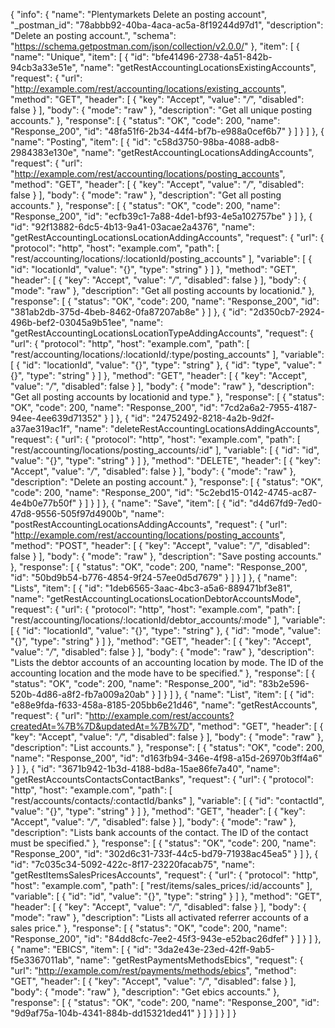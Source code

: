 {
  "info": {
    "name": "Plentymarkets Delete an posting account",
    "_postman_id": "78abbb92-40ba-4aca-ac5a-8f19244d97d1",
    "description": "Delete an posting account.",
    "schema": "https://schema.getpostman.com/json/collection/v2.0.0/"
  },
  "item": [
    {
      "name": "Unique",
      "item": [
        {
          "id": "bfe41496-2738-4a51-842b-94cb3a33e51e",
          "name": "getRestAccountingLocationsExistingAccounts",
          "request": {
            "url": "http://example.com/rest/accounting/locations/existing_accounts",
            "method": "GET",
            "header": [
              {
                "key": "Accept",
                "value": "*/*",
                "disabled": false
              }
            ],
            "body": {
              "mode": "raw"
            },
            "description": "Get all unique posting accounts."
          },
          "response": [
            {
              "status": "OK",
              "code": 200,
              "name": "Response_200",
              "id": "48fa51f6-2b34-44f4-bf7b-e988a0cef6b7"
            }
          ]
        }
      ]
    },
    {
      "name": "Posting",
      "item": [
        {
          "id": "c58d3750-98ba-4088-adb8-2984383e130e",
          "name": "getRestAccountingLocationsAddingAccounts",
          "request": {
            "url": "http://example.com/rest/accounting/locations/posting_accounts",
            "method": "GET",
            "header": [
              {
                "key": "Accept",
                "value": "*/*",
                "disabled": false
              }
            ],
            "body": {
              "mode": "raw"
            },
            "description": "Get all posting accounts."
          },
          "response": [
            {
              "status": "OK",
              "code": 200,
              "name": "Response_200",
              "id": "ecfb39c1-7a88-4de1-bf93-4e5a102757be"
            }
          ]
        },
        {
          "id": "92f13882-6dc5-4b13-9a41-03acae2a4376",
          "name": "getRestAccountingLocationsLocationAddingAccounts",
          "request": {
            "url": {
              "protocol": "http",
              "host": "example.com",
              "path": [
                "rest/accounting/locations/:locationId/posting_accounts"
              ],
              "variable": [
                {
                  "id": "locationId",
                  "value": "{}",
                  "type": "string"
                }
              ]
            },
            "method": "GET",
            "header": [
              {
                "key": "Accept",
                "value": "*/*",
                "disabled": false
              }
            ],
            "body": {
              "mode": "raw"
            },
            "description": "Get all posting accounts by locationid."
          },
          "response": [
            {
              "status": "OK",
              "code": 200,
              "name": "Response_200",
              "id": "381ab2db-375d-4beb-8462-0fa87207ab8e"
            }
          ]
        },
        {
          "id": "2d350cb7-2924-496b-bef2-03045a9b51ee",
          "name": "getRestAccountingLocationsLocationTypeAddingAccounts",
          "request": {
            "url": {
              "protocol": "http",
              "host": "example.com",
              "path": [
                "rest/accounting/locations/:locationId/:type/posting_accounts"
              ],
              "variable": [
                {
                  "id": "locationId",
                  "value": "{}",
                  "type": "string"
                },
                {
                  "id": "type",
                  "value": "{}",
                  "type": "string"
                }
              ]
            },
            "method": "GET",
            "header": [
              {
                "key": "Accept",
                "value": "*/*",
                "disabled": false
              }
            ],
            "body": {
              "mode": "raw"
            },
            "description": "Get all posting accounts by locationid and type."
          },
          "response": [
            {
              "status": "OK",
              "code": 200,
              "name": "Response_200",
              "id": "7cd2a6a2-7955-4187-94ee-4ee639d71352"
            }
          ]
        },
        {
          "id": "24752492-8218-4a2b-9d2f-a37ae319ac1f",
          "name": "deleteRestAccountingLocationsAddingAccounts",
          "request": {
            "url": {
              "protocol": "http",
              "host": "example.com",
              "path": [
                "rest/accounting/locations/posting_accounts/:id"
              ],
              "variable": [
                {
                  "id": "id",
                  "value": "{}",
                  "type": "string"
                }
              ]
            },
            "method": "DELETE",
            "header": [
              {
                "key": "Accept",
                "value": "*/*",
                "disabled": false
              }
            ],
            "body": {
              "mode": "raw"
            },
            "description": "Delete an posting account."
          },
          "response": [
            {
              "status": "OK",
              "code": 200,
              "name": "Response_200",
              "id": "5c2ebd15-0142-4745-ac87-4e4b0e77b50f"
            }
          ]
        }
      ]
    },
    {
      "name": "Save",
      "item": [
        {
          "id": "d4d67fd9-7ed0-47d8-9556-505f97d4900b",
          "name": "postRestAccountingLocationsAddingAccounts",
          "request": {
            "url": "http://example.com/rest/accounting/locations/posting_accounts",
            "method": "POST",
            "header": [
              {
                "key": "Accept",
                "value": "*/*",
                "disabled": false
              }
            ],
            "body": {
              "mode": "raw"
            },
            "description": "Save posting accounts."
          },
          "response": [
            {
              "status": "OK",
              "code": 200,
              "name": "Response_200",
              "id": "50bd9b54-b776-4854-9f24-57ee0d5d7679"
            }
          ]
        }
      ]
    },
    {
      "name": "Lists",
      "item": [
        {
          "id": "1deb6565-3aac-4bc3-a5a6-889471bf3e81",
          "name": "getRestAccountingLocationsLocationDebtorAccountsMode",
          "request": {
            "url": {
              "protocol": "http",
              "host": "example.com",
              "path": [
                "rest/accounting/locations/:locationId/debtor_accounts/:mode"
              ],
              "variable": [
                {
                  "id": "locationId",
                  "value": "{}",
                  "type": "string"
                },
                {
                  "id": "mode",
                  "value": "{}",
                  "type": "string"
                }
              ]
            },
            "method": "GET",
            "header": [
              {
                "key": "Accept",
                "value": "*/*",
                "disabled": false
              }
            ],
            "body": {
              "mode": "raw"
            },
            "description": "Lists the debtor accounts of an accounting location by mode. The ID of the accounting location and the mode have to be specified."
          },
          "response": [
            {
              "status": "OK",
              "code": 200,
              "name": "Response_200",
              "id": "83b2e596-520b-4d86-a8f2-fb7a009a20ab"
            }
          ]
        }
      ]
    },
    {
      "name": "List",
      "item": [
        {
          "id": "e88e9fda-f633-458a-8185-205bb6e21d46",
          "name": "getRestAccounts",
          "request": {
            "url": "http://example.com/rest/accounts?createdAt=%7B%7D&updatedAt=%7B%7D",
            "method": "GET",
            "header": [
              {
                "key": "Accept",
                "value": "*/*",
                "disabled": false
              }
            ],
            "body": {
              "mode": "raw"
            },
            "description": "List accounts."
          },
          "response": [
            {
              "status": "OK",
              "code": 200,
              "name": "Response_200",
              "id": "d163fb94-346e-4f98-a15d-26970b3ff4a6"
            }
          ]
        },
        {
          "id": "3671b942-1b3d-4188-bd8a-15ae86fe7a40",
          "name": "getRestAccountsContactsContactBanks",
          "request": {
            "url": {
              "protocol": "http",
              "host": "example.com",
              "path": [
                "rest/accounts/contacts/:contactId/banks"
              ],
              "variable": [
                {
                  "id": "contactId",
                  "value": "{}",
                  "type": "string"
                }
              ]
            },
            "method": "GET",
            "header": [
              {
                "key": "Accept",
                "value": "*/*",
                "disabled": false
              }
            ],
            "body": {
              "mode": "raw"
            },
            "description": "Lists bank accounts of the contact. The ID of the contact must be specified."
          },
          "response": [
            {
              "status": "OK",
              "code": 200,
              "name": "Response_200",
              "id": "302d6c31-733f-44c5-bd79-71938ac45ea5"
            }
          ]
        },
        {
          "id": "7c035c34-5092-422c-8f17-23220facab75",
          "name": "getRestItemsSalesPricesAccounts",
          "request": {
            "url": {
              "protocol": "http",
              "host": "example.com",
              "path": [
                "rest/items/sales_prices/:id/accounts"
              ],
              "variable": [
                {
                  "id": "id",
                  "value": "{}",
                  "type": "string"
                }
              ]
            },
            "method": "GET",
            "header": [
              {
                "key": "Accept",
                "value": "*/*",
                "disabled": false
              }
            ],
            "body": {
              "mode": "raw"
            },
            "description": "Lists all activated referrer accounts of a sales price."
          },
          "response": [
            {
              "status": "OK",
              "code": 200,
              "name": "Response_200",
              "id": "84dd8cfc-7ee2-45f3-943e-e52bac26dfef"
            }
          ]
        }
      ]
    },
    {
      "name": "EBICS",
      "item": [
        {
          "id": "3da2e43e-23ed-42ff-9ab5-f5e3367011ab",
          "name": "getRestPaymentsMethodsEbics",
          "request": {
            "url": "http://example.com/rest/payments/methods/ebics",
            "method": "GET",
            "header": [
              {
                "key": "Accept",
                "value": "*/*",
                "disabled": false
              }
            ],
            "body": {
              "mode": "raw"
            },
            "description": "Get ebics accounts."
          },
          "response": [
            {
              "status": "OK",
              "code": 200,
              "name": "Response_200",
              "id": "9d9af75a-104b-4341-884b-dd15321ded41"
            }
          ]
        }
      ]
    }
  ]
}